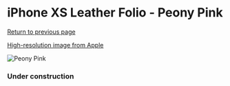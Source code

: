 # iPhone XS Leather Folio - Peony Pink

[Return to previous page](/iphone_x)

[High-resolution image from Apple](https://store.storeimages.cdn-apple.com/8756/as-images.apple.com/is/MRX12?wid=4500&hei=4500&fmt=png)

<div style="width: 384px"><img src="/everypreview/MRX12.png" alt="Peony Pink"></div>

### Under construction
